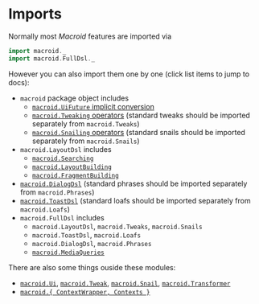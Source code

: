 # Imports

Normally most *Macroid* features are imported via

```scala
import macroid._
import macroid.FullDsl._
```

However you can also import them one by one (click list items to jump to docs):

* `macroid` package object includes
  * [`macroid.UiFuture` implicit conversion](UiActions.html)
  * [`macroid.Tweaking` operators](Tweaks.html#tweaking) (standard tweaks should be imported separately from `macroid.Tweaks`)
  * [`macroid.Snailing` operators](Snails.html#-snailing-) (standard snails should be imported separately from `macroid.Snails`)
* `macroid.LayoutDsl` includes
  * [`macroid.Searching`](Searching.html)
  * [`macroid.LayoutBuilding`](Bricks.html)
  * [`macroid.FragmentBuilding`](Fragments.html)
* [`macroid.DialogDsl`](ToastsDialogs.html#dialogs) (standard phrases should be imported separately from `macroid.Phrases`)
* [`macroid.ToastDsl`](ToastsDialogs.html#toasts) (standard loafs should be imported separately from `macroid.Loafs`)
* `macroid.FullDsl` includes
  * `macroid.LayoutDsl`, `macroid.Tweaks`, `macroid.Snails`
  * `macroid.ToastDsl`, `macroid.Loafs`
  * `macroid.DialogDsl`, `macroid.Phrases`
  * [`macroid.MediaQueries`](MediaQueries.html)

There are also some things ouside these modules:

* [`macroid.Ui`](UiActions.html), [`macroid.Tweak`](Tweaks.html),
  [`macroid.Snail`](Snails.html), [`macroid.Transformer`](Transformers.html)
* [`macroid.{ ContextWrapper, Contexts }`](Contexts.html)